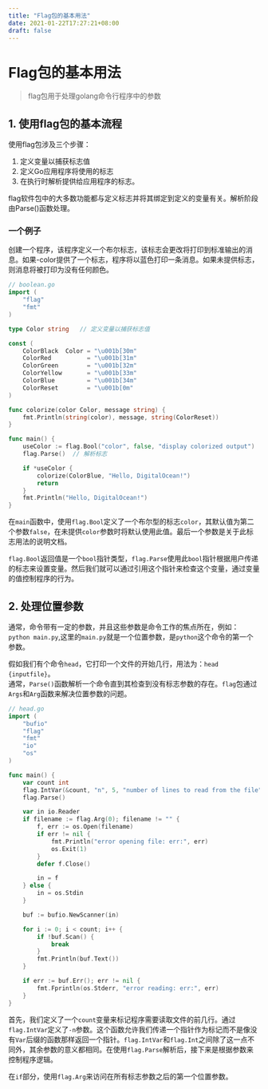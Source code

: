 ```yaml
---
title: "Flag包的基本用法"
date: 2021-01-22T17:27:21+08:00
draft: false
---
```

# Flag包的基本用法

> flag包用于处理golang命令行程序中的参数

## 1. 使用flag包的基本流程

使用flag包涉及三个步骤：  
1. 定义变量以捕获标志值
2. 定义Go应用程序将使用的标志
3. 在执行时解析提供给应用程序的标志。 

flag软件包中的大多数功能都与定义标志并将其绑定到定义的变量有关。解析阶段由Parse()函数处理。

### 一个例子

创建一个程序，该程序定义一个布尔标志，该标志会更改将打印到标准输出的消息。如果-color提供了一个标志，程序将以蓝色打印一条消息。如果未提供标志，则消息将被打印为没有任何颜色。

```go
// boolean.go
import (
    "flag"
    "fmt"
)

type Color string   // 定义变量以捕获标志值

const (
    ColorBlack  Color = "\u001b[30m"
    ColorRed          = "\u001b[31m"
    ColorGreen        = "\u001b[32m"
    ColorYellow       = "\u001b[33m"
    ColorBlue         = "\u001b[34m"
    ColorReset        = "\u001b[0m"
)

func colorize(color Color, message string) {
    fmt.Println(string(color), message, string(ColorReset))
}

func main() {
    useColor := flag.Bool("color", false, "display colorized output")  // 定义Go应用程序将使用的标志
    flag.Parse()  // 解析标志

    if *useColor {
        colorize(ColorBlue, "Hello, DigitalOcean!")
        return
    }
    fmt.Println("Hello, DigitalOcean!")
}
```

在```main```函数中，使用```flag.Bool```定义了一个布尔型的标志```color```，其默认值为第二个参数```false```，在未提供```color```参数时将默认使用此值。最后一个参数是关于此标志用法的说明文档。

```flag.Bool```返回值是一个```bool```指针类型，```flag.Parse```使用此```bool```指针根据用户传递的标志来设置变量。然后我们就可以通过引用这个指针来检查这个变量，通过变量的值控制程序的行为。

## 2. 处理位置参数

通常，命令带有一定的参数，并且这些参数是命令工作的焦点所在，例如：```python main.py```,这里的```main.py```就是一个位置参数，是```python```这个命令的第一个参数。

假如我们有个命令```head```，它打印一个文件的开始几行，用法为：```head {inputfile}```。  
通常，```Parse()```函数解析一个命令直到其检查到没有标志参数的存在。```flag```包通过```Args```和```Arg```函数来解决位置参数的问题。

```go
// head.go
import (
    "bufio"
    "flag"
    "fmt"
    "io"
    "os"
)

func main() {
    var count int
    flag.IntVar(&count, "n", 5, "number of lines to read from the file")
    flag.Parse()

    var in io.Reader
    if filename := flag.Arg(0); filename != "" {
        f, err := os.Open(filename)
        if err != nil {
            fmt.Println("error opening file: err:", err)
            os.Exit(1)
        }
        defer f.Close()

        in = f
    } else {
        in = os.Stdin
    }

    buf := bufio.NewScanner(in)

    for i := 0; i < count; i++ {
        if !buf.Scan() {
            break
        }
        fmt.Println(buf.Text())
    }

    if err := buf.Err(); err != nil {
        fmt.Fprintln(os.Stderr, "error reading: err:", err)
    }
}
```

首先，我们定义了一个```count```变量来标记程序需要读取文件的前几行。通过```flag.IntVar```定义了```-n```参数。这个函数允许我们传递一个指针作为标记而不是像没有```Var```后缀的函数那样返回一个指针。```flag.IntVar```和```flag.Int```之间除了这一点不同外，其余参数的意义都相同。在使用```flag.Parse```解析后，接下来是根据参数来控制程序逻辑。   

在```if```部分，使用```flag.Arg```来访问在所有标志参数之后的第一个位置参数。
